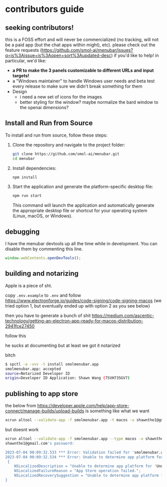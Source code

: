 # contributors guide

## seeking contributors!

this is a FOSS effort and will never be commercialized (no tracking, will not be a paid app (but the chat apps within might), etc). please check out the feature requests (https://github.com/smol-ai/menubar/issues?q=is%3Aissue+is%3Aopen+sort%3Aupdated-desc) if you'd like to help! in particular, we'd like:

- **a PR to make the 3 panels customizable to different URLs and input targets!**
- a "Windows maintainer" to handle Windows user needs and beta test every release to make sure we didn't break something for them
- Design
  - i need a new set of icons for the images
  - better styling for the window? maybe normalize the bard window to the openai dimensions?

## Install and Run from Source

To install and run from source, follow these steps:

1. Clone the repository and navigate to the project folder:

   ```bash
   git clone https://github.com/smol-ai/menubar.git
   cd menubar
   ```

2. Install dependencies:

   ```bash
   npm install
   ```

3. Start the application and generate the platform-specific desktop file:

   ```bash
   npm run start
   ```

   This command will launch the application and automatically generate the appropriate desktop file or shortcut for your operating system (Linux, macOS, or Windows).

## debugging

I have the menubar devtools up all the time while in development. You can disable them by commenting this line.

```js
window.webContents.openDevTools();
```

## building and notarizing

Apple is a piece of sht.

copy `.env.example` to `.env` and follow https://www.electronforge.io/guides/code-signing/code-signing-macos (we tried option 1, but eventually ended up with option 2 as you see below)

then you have to generate a bunch of shit
https://medium.com/ascentic-technology/getting-an-electron-app-ready-for-macos-distribution-2941fce27450

follow this

he sucks at documenting but at least we got it notarized

bitch

```bash
$ spctl -a -vvv -t install smolmenubar.app
smolmenubar.app: accepted
source=Notarized Developer ID
origin=Developer ID Application: Shawn Wang (7SVH735GV7)
```

## publishing to app store

the below from https://developer.apple.com/help/app-store-connect/manage-builds/upload-builds is something like what we want

```bash
xcrun altool --validate-app -f smolmenubar.app -t macos -u shawnthe1@gmail.com
```

but doesnt work

```bash
xcrun altool --validate-app -f smolmenubar.app --type macos -u shawnthe1@gmail.com
shawnthe1@gmail.com's password:

2023-07-04 00:09:32.533 *** Error: Validation failed for 'smolmenubar.app'.
2023-07-04 00:09:32.534 *** Error: Unable to determine app platform for 'Undefined' software type. App Store operation failed. (1194)
 {
    NSLocalizedDescription = "Unable to determine app platform for 'Undefined' software type.";
    NSLocalizedFailureReason = "App Store operation failed.";
    NSLocalizedRecoverySuggestion = "Unable to determine app platform for 'Undefined' software type.";
}
```
